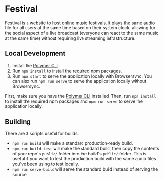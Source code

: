 # Festival

Festival is a website to host online music festivals. It plays the same audio
file for all users at the same time based on their system clock, allowing for
the social aspect of a live broadcast (everyone can react to the same music
at the same time) without requiring live streaming infrastructure.

## Local Development

1. Install the [Polymer CLI](https://www.npmjs.com/package/polymer-cli).
1. Run `npm install` to install the required npm packages.
1. Run `npm start` to serve the application locally with [Browsersync](https://www.browsersync.io/).
   You can also run `npm run serve` to serve the application locally without Browsersync.

First, make sure you have the [Polymer CLI](https://www.npmjs.com/package/polymer-cli) installed.
Then, run `npm install` to install the required npm packages
and `npm run serve` to serve the application locally.

## Building

There are 3 scripts useful for builds.

- `npm run build` will make a standard production-ready build.
- `npm run build-test` will make the standard build, then copy the contents
  of your repo's `public/` folder into the build's `public/` folder. This is
  useful if you want to test the production build with the same audio files
  you've been using to test locally.
- `npm run serve-build` will serve the standard build instead of serving the
  source.
